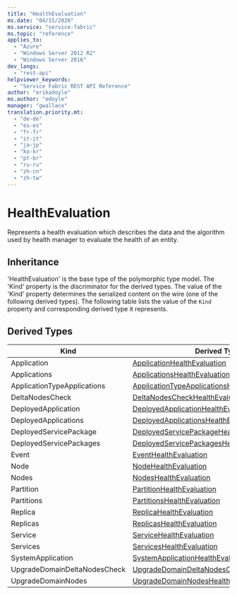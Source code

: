 ```yaml
---
title: "HealthEvaluation"
ms.date: "04/15/2020"
ms.service: "service-fabric"
ms.topic: "reference"
applies_to: 
  - "Azure"
  - "Windows Server 2012 R2"
  - "Windows Server 2016"
dev_langs: 
  - "rest-api"
helpviewer_keywords: 
  - "Service Fabric REST API Reference"
author: "erikadoyle"
ms.author: "edoyle"
manager: "gwallace"
translation.priority.mt: 
  - "de-de"
  - "es-es"
  - "fr-fr"
  - "it-it"
  - "ja-jp"
  - "ko-kr"
  - "pt-br"
  - "ru-ru"
  - "zh-cn"
  - "zh-tw"
---
```

# HealthEvaluation

Represents a health evaluation which describes the data and the algorithm used by health manager to evaluate the health of an entity.
## Inheritance

'HealthEvaluation' is the base type of the polymorphic type model. The 'Kind' property is the discriminator for the derived types. 
The value of the 'Kind' property determines the serialized content on the wire (one of the following derived types). 
The following table lists the value of the `Kind` property and corresponding derived type it represents.
## Derived Types

| Kind | Derived Type |
| --- | --- | 
| Application | [ApplicationHealthEvaluation](sfclient-v71-model-applicationhealthevaluation.md) |
| Applications | [ApplicationsHealthEvaluation](sfclient-v71-model-applicationshealthevaluation.md) |
| ApplicationTypeApplications | [ApplicationTypeApplicationsHealthEvaluation](sfclient-v71-model-applicationtypeapplicationshealthevaluation.md) |
| DeltaNodesCheck | [DeltaNodesCheckHealthEvaluation](sfclient-v71-model-deltanodescheckhealthevaluation.md) |
| DeployedApplication | [DeployedApplicationHealthEvaluation](sfclient-v71-model-deployedapplicationhealthevaluation.md) |
| DeployedApplications | [DeployedApplicationsHealthEvaluation](sfclient-v71-model-deployedapplicationshealthevaluation.md) |
| DeployedServicePackage | [DeployedServicePackageHealthEvaluation](sfclient-v71-model-deployedservicepackagehealthevaluation.md) |
| DeployedServicePackages | [DeployedServicePackagesHealthEvaluation](sfclient-v71-model-deployedservicepackageshealthevaluation.md) |
| Event | [EventHealthEvaluation](sfclient-v71-model-eventhealthevaluation.md) |
| Node | [NodeHealthEvaluation](sfclient-v71-model-nodehealthevaluation.md) |
| Nodes | [NodesHealthEvaluation](sfclient-v71-model-nodeshealthevaluation.md) |
| Partition | [PartitionHealthEvaluation](sfclient-v71-model-partitionhealthevaluation.md) |
| Partitions | [PartitionsHealthEvaluation](sfclient-v71-model-partitionshealthevaluation.md) |
| Replica | [ReplicaHealthEvaluation](sfclient-v71-model-replicahealthevaluation.md) |
| Replicas | [ReplicasHealthEvaluation](sfclient-v71-model-replicashealthevaluation.md) |
| Service | [ServiceHealthEvaluation](sfclient-v71-model-servicehealthevaluation.md) |
| Services | [ServicesHealthEvaluation](sfclient-v71-model-serviceshealthevaluation.md) |
| SystemApplication | [SystemApplicationHealthEvaluation](sfclient-v71-model-systemapplicationhealthevaluation.md) |
| UpgradeDomainDeltaNodesCheck | [UpgradeDomainDeltaNodesCheckHealthEvaluation](sfclient-v71-model-upgradedomaindeltanodescheckhealthevaluation.md) |
| UpgradeDomainNodes | [UpgradeDomainNodesHealthEvaluation](sfclient-v71-model-upgradedomainnodeshealthevaluation.md) |

